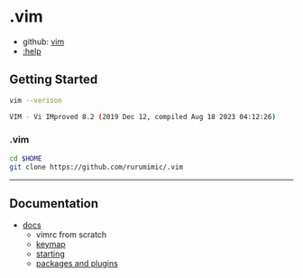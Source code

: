 # .vim

- github: [vim](https://github.com/vim/vim)
- [:help](https://vimhelp.org/)

## Getting Started

```bash
vim --verison

VIM - Vi IMproved 8.2 (2019 Dec 12, compiled Aug 18 2023 04:12:26)
```

### .vim

```bash
cd $HOME
git clone https://github.com/rurumimic/.vim
```

---

## Documentation

- [docs](/docs/README.md)
  - vimrc from scratch
  - [keymap](/docs/keymap.md)
  - [starting](/docs/starting.md)
  - [packages and plugins](/docs/packages.md)

